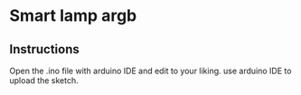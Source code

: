 # Smart lamp argb
## Instructions
Open the .ino file with arduino IDE and edit to your liking. use arduino IDE to upload the sketch.
